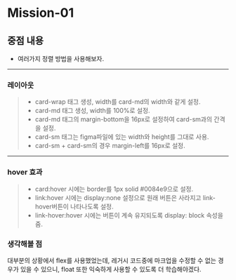 # Mission-01

## 중점 내용

- 여러가지 정렬 방법을 사용해보자.

---

### 레이아웃

> - card-wrap 태그 생성, width를 card-md의 width와 같게 설정.
> - card-md 태그 생성, width를 100%로 설정.
> - card-md 태그의 margin-bottom을 16px로 설정하여 card-sm과의 간격을 설정.
> - card-sm 태그는 figma파일에 있는 width와 height를 그대로 사용.
> - card-sm + card-sm의 경우 margin-left를 16px로 설정.

---

### hover 효과

> - card:hover 시에는 border를 1px solid #0084e9으로 설정.
> - link:hover 시에는 display:none 설정으로 원래 버튼은 사라지고 link-hover버튼이 나타나도록 설정.
> - link-hover:hover 시에는 버튼이 계속 유지되도록 display: block 속성을 줌.

### 생각해볼 점

대부분의 상황에서 flex를 사용했었는데, 레거시 코드중에 마크업을 수정할 수 없는 경우가 있을 수 있으니, float 또한 익숙하게 사용할 수 있도록 더 학습해야겠다.
